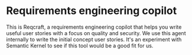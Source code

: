 # Requirements engineering copilot

This is Reqcraft, a requirements engineering copilot that helps you write useful user stories with a focus on quality and security. We use this agent internally to write the initial concept user stories. It's an experiment with Semantic Kernel to see if this tool would be a good fit for us.
